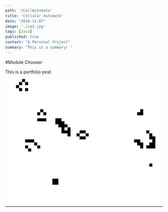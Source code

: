 ```yaml
---
path: '/CellAutomata'
title: 'Cellular Automata'
date: "2018-11-07"
image: './ca2.jpg'
tags: [Java]
published: true
context: "A Personal Project"
summary: "This is a summary! "
---
```

#Module Chooser

This is a portfolio post

![modulechooser](./ca1.gif)